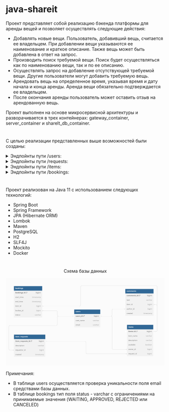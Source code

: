 # java-shareit

Проект представляет собой реализацию бэкенда платформы для аренды вещей и позволяет осуществлять следующие действия:
* Добавлять новые вещи. Пользователь, добавивший вещь, считается ее владельцем. При добавлении вещи указываются ее
  наименование и краткое описание. Также вещь может быть добавлена в ответ на запрос.
* Производить поиск требуемой вещи. Поиск будет осуществляться как по наименованию вещи, так и по ее описанию.
* Осуществлять запрос на добавление отсутствующей требуемой вещи. Другие пользователи могут добавить требуемую вещь.
* Арендовать вещь на определенное время, указывая время и дату начала и конца аренды. Аренда вещи обязательно
  подтверждается ее владельцем.
* После окончания аренды пользователь может оставить отзыв на арендованную вещь.

Проект выполнен на основе микросервисной архитектуры и разворачивается в трех контейнерах: gateway_container,
server_container и shareIt_db_container.
#
С целью реализации представленных выше возможностей были созданы:

<details><summary>Эндпойнты пути /users:</summary>

* POST /users - создание пользователя.
* GET /users{id} - получение пользователя по его id.
* GET /users - получение списка всех пользователей.
* PATCH /users/{id} - обновление данных пользователя.
* DELETE /users/{id} - удаление пользователя по id.

</details>

<details><summary>Эндпойнты пути /requests:</summary>

* POST /requests - добавление нового запроса необходимой вещи. Основной частью запроса является его текст, в
  в котором пользователь описывает, какая именно вещь ему нужна.
* GET /requests - получение списка своих запросов вместе с данными об ответах на них. Для каждого запроса указываются:
  описание, дата и время создания, а также список ответов в формате: id вещи, ее название, описание description,
  requestId запроса и признак доступности вещи available.
* GET /requests/all?from={from}&size={size} - получение списка запросов, созданных другими пользователями. Пользователи
  могут просматривать существующие запросы, на которые они могли бы ответить.Запросы сортируются по дате создания от
  более новых к более старым. Организован постраничный вывод результатов.
* GET /requests/{requestId} - получение данных об одном конкретном запросе вместе с данными об ответах на него в том же
  формате, что и в эндпойнте GET /requests. Посмотреть данные об отдельном запросе может любой пользователь.

</details>

<details><summary>Эндпойнты пути /items:</summary>

* POST /items - добавление новой вещи. Идентификатор пользователя, создающего вещь, передается в заголовке
  X-Sharer-User-Id. Именно этот пользователь является владельцем созданной вещи.
* PATCH /items/{id} - редактирование вещи. Изменить можно название, описание и статус доступа к аренде. Редактировать
  вещь может только ее владелец, id которого передается в заголовке X-Sharer-User-Id.
* GET /items/{itemId} - просмотр информации о конкретной вещи по ее идентификатору. Информацию о вещи может
  просмотреть любой пользователь.
* GET /items?from={from}&size={size} - просмотр владельцем списка всех его вещей с указанием названия и описания
  каждой. идентификатор владельца передается с помощью параметра X-Sharer-User_Id. Организован постраничный вывод
  результатов.
* GET /items/search?text={text}&from={from}&size={size} - поиск вещи потенциальным арендатором. Пользователь передает в
  строке запроса текст и система ищет доступные для аренды вещи, содержащие этот текст в названии или в описании.
  Организован постраничный вывод результатов.
* POST /items/{itemId}/comment - создание отзыва по результатам пользования вещью. Отзыв можно оставить только тогда,
  когда пользователь брал вещь в аренду и срок ее аренды закончился. Идентификатор пользователя передается в заголовке
  X-Sharer-User_Id.

</details>

<details><summary>Эндпойнты пути /bookings:</summary>

* POST /bookings - добавление нового запроса на аренду вещи. Запрос может быть создан любым пользователем,
  идентификатор которого передается в заголовке X-Sharer-User-Id.
* PATCH /bookings/{bookingId}?approved={approved} - подтверждение или отклонение запроса на бронирование. Может быть
  выполнено только владельцем вещи, идентификатор которого передается в заголовке X-Sharer-User-Id. Параметр approved
  может принимать значения true или false.
* GET bookings/{bookingId} - получение данных о конкретном бронировании, включая его статус. Может быть выполнено
  либо автором бронирования, либо владельцем вещи, к которой относится бронирование.
* GET /bookings?state={state}&from={from}&size={size} - получение списка всех бронирований текущего пользователя,
  идентификатор которого передается в заголовке X-Sharer-User-Id. Параметр state необязательный и по умолчанию равен
  ALL. Также он может принимать значения CURRENT, PAST, FUTURE, WAITING и REJECTED. Бронирования возвращаются по дате
  от более новых к более старым. Организован постраничный вывод результатов.
* GET /bookings/owner?state={state}&from={from}&size={size} - получение списка всех бронирований владельца вещей,
  идентификатор которого передается в заголовке X-Sharer-User-Id. параметр state имеет тот же смысл, что и в предыдущем
  эндпойнте. Организован постраничный вывод результатов.

</details>

#
Проект реализован на Java 11 с использованием следующих технологий:
* Spring Boot
* Spring Framework
* JPA (Hibernate ORM)
* Lombok
* Maven
* PostgreSQL
* H2
* SLF4J
* Mockito
* Docker

#
<p align="center">Схема базы данных</p>

![Диаграмма базы данных](/dbdiagram.png)

Примечания:
* В таблице users осуществляется проверка уникальности поля email средствами базы данных.
* В таблице bookings тип поля status - varchar с ограничениями на принимаемые значения (WAITING, APPROVED, REJECTED или
  CANCELED)